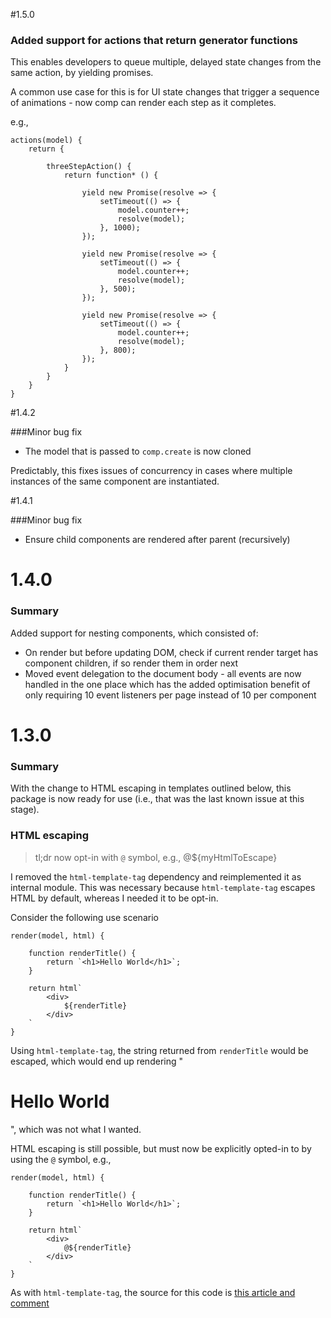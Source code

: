 #1.5.0

### Added support for actions that return generator functions
This enables developers to queue multiple, delayed state changes from the same action, by yielding promises.

A common use case for this is for UI state changes that trigger a sequence of animations - now comp can render each step as it completes.

e.g.,

```
actions(model) {
    return {

        threeStepAction() {
            return function* () {
                
                yield new Promise(resolve => {
                    setTimeout(() => {
                        model.counter++;
                        resolve(model);
                    }, 1000);
                });

                yield new Promise(resolve => {
                    setTimeout(() => {
                        model.counter++;
                        resolve(model);
                    }, 500);
                });

                yield new Promise(resolve => {
                    setTimeout(() => {
                        model.counter++;
                        resolve(model);
                    }, 800);
                });
            }
        }
    }
}
```

#1.4.2

###Minor bug fix
- The model that is passed to `comp.create` is now cloned
 
 Predictably, this fixes issues of concurrency in cases where multiple instances of the same component are instantiated.

#1.4.1

###Minor bug fix
- Ensure child components are rendered after parent (recursively) 

# 1.4.0

### Summary

Added support for nesting components, which consisted of:

- On render but before updating DOM, check if current render target has component children, if so render them in order next
- Moved event delegation to the document body - all events are now handled in the one place which has the added optimisation benefit of only requiring 10 event listeners per page instead of 10 per component

# 1.3.0

### Summary

With the change to HTML escaping in templates outlined below, this package is now ready for use (i.e., that was the last known issue at this stage).

### HTML escaping

>tl;dr now opt-in with `@` symbol, e.g., @${myHtmlToEscape}

I removed the `html-template-tag` dependency and reimplemented it as internal module. This was necessary because `html-template-tag` escapes HTML by default, whereas I needed it to be opt-in.

Consider the following use scenario

```
render(model, html) {

    function renderTitle() {
        return `<h1>Hello World</h1>`;
    }

    return html`
        <div>
            ${renderTitle}
        </div>
    `
}
```

Using `html-template-tag`, the string returned from `renderTitle` would be escaped, which would end up rendering "<h1>Hello World</h1>", which was not what I wanted.

HTML escaping is still possible, but must now be explicitly opted-in to by using the `@` symbol, e.g.,

```
render(model, html) {

    function renderTitle() {
        return `<h1>Hello World</h1>`;
    }

    return html`
        <div>
            @${renderTitle}
        </div>
    `
}
```

As with `html-template-tag`, the source for this code is [this article and comment](http://www.2ality.com/2015/01/template-strings-html.html#comment-2078932192)